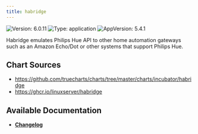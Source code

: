 ```yaml
---
title: habridge
---
```


![Version: 6.0.11](https://img.shields.io/badge/Version-6.0.11-informational?style=flat-square) ![Type: application](https://img.shields.io/badge/Type-application-informational?style=flat-square) ![AppVersion: 5.4.1](https://img.shields.io/badge/AppVersion-5.4.1-informational?style=flat-square)

Habridge emulates Philips Hue API to other home automation gateways such as an Amazon Echo/Dot or other systems that support Philips Hue.

## Chart Sources

- https://github.com/truecharts/charts/tree/master/charts/incubator/habridge
- https://ghcr.io/linuxserver/habridge

## Available Documentation

- [**Changelog**](./CHANGELOG.md)
